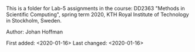 This is a folder for Lab-5 assignments in the course: DD2363 "Methods in Scientific Computing", spring term 2020, KTH Royal Institute of Technology in Stockholm, Sweden.

Author: Johan Hoffman

First added: <2020-01-16> Last changed: <2020-01-16>
